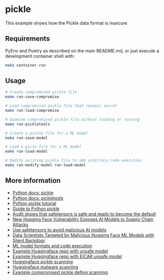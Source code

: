 # pickle

This example shows how the Pickle data format is insecure

## Requirements

PyEnv and Poetry as described on the main README.md, or just execute a development container shell with:

```bash
make container-run
```

## Usage

```bash
# Create compromised pickle file
make run-save-compromise

# Load compromised pickle file that reveals secret
make run-load-compromise

# Examine compromised pickle file without loading or running
make run-pickletools

# Create a pickle file for a ML model
make run-save-model

# Load a picle file for a ML model
make run-load-model

# Modify existing pickle file to add arbitrary code execution
make run-modify-model run-load-model
```

## More information

* [Python docs: pickle](https://docs.python.org/3/library/pickle.html)
* [Python docs: pickletools](https://docs.python.org/3/library/pickletools.html#module-pickletools)
* [Python pickle tutorial](https://www.datacamp.com/tutorial/pickle-python-tutorial)
* [Guide to Python pickle](https://snyk.io/blog/guide-to-python-pickle/)
* [Audit shows that safetensors is safe and ready to become the default](https://huggingface.co/blog/safetensors-security-audit)
* [New Hugging Face Vulnerability Exposes AI Models to Supply Chain Attacks](https://hiddenlayer.com/research/silent-sabotage/)
* [Use safetensors to avoid malicious AI models](https://medium.com/codenlp/use-safetensors-to-avoid-malicious-ai-models-c94f0fce1215)
* [Data Scientists Targeted by Malicious Hugging Face ML Models with Silent Backdoor](https://jfrog.com/blog/data-scientists-targeted-by-malicious-hugging-face-ml-models-with-silent-backdoor/)
* [ML model formats and code execution](https://hiddenlayer.com/research/weaponizing-machine-learning-models-with-ransomware/#Overview-of-ML-Model-Serialization-Formats)
* [Example Huggingface repo with unsafe model](https://huggingface.co/star23/baller13/tree/main)
* [Example Huggingface repo with EICAR unsafe model](https://huggingface.co/mcpotato/42-eicar-street/tree/main)
* [Huggingface pickle scanning](https://huggingface.co/docs/hub/en/security-pickle#pickle-scanning)
* [Huggingface malware scanning](https://huggingface.co/docs/hub/en/security-malware)
* [Example compromised pickle defing scanning](https://ctftime.org/writeup/16723)
